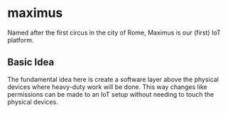# maximus
Named after the first circus in the city of Rome, Maximus is our (first) IoT platform.

## Basic Idea
The fundamental idea here is create a software layer above the physical devices where heavy-duty work will be done. This way changes like permissions can be made to an IoT setup without needing to touch the physical devices.

